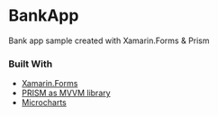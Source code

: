 <h1>BankApp</h1>
Bank app sample created with Xamarin.Forms &amp; Prism

### Built With

* [Xamarin.Forms](https://docs.microsoft.com/en-us/xamarin/xamarin-forms/)
* [PRISM as MVVM library](https://prismlibrary.com/)
* [Microcharts](https://github.com/microcharts-dotnet/Microcharts)
